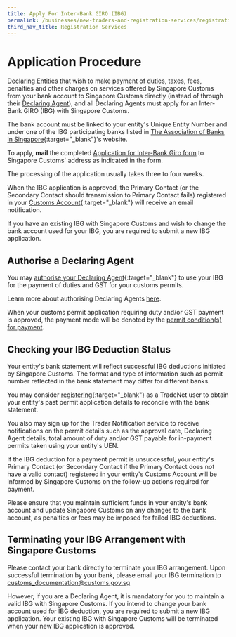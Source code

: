 ```yaml
---
title: Apply For Inter-Bank GIRO (IBG)
permalink: /businesses/new-traders-and-registration-services/registration-services/apply-for-inter-bank-giro/
third_nav_title: Registration Services
---
```

# Application Procedure

[Declaring Entities](/businesses/new-traders-and-registration-services/registration-services/activate-customs-account)  that wish to make payment of duties, taxes, fees, penalties and other charges on services offered by Singapore Customs from your bank account to Singapore Customs directly (instead of through their  [Declaring Agent](/businesses/new-traders-and-registration-services/registration-services/apply-update-renew-terminate-declaring-agent-account-and-declarant)), and all Declaring Agents must apply for an Inter-Bank GIRO (IBG) with Singapore Customs.

The bank account must be linked to your entity's Unique Entity Number and under one of the IBG participating banks listed in  [The Association of Banks in Singapore](https://abs.org.sg/docs/library/swift_bic_codes.pdf){:target="_blank"}'s website.

To apply,  **mail**  the completed [Application for Inter-Bank Giro form](https://go.gov.sg/customs-ibg-form) to Singapore Customs' address as indicated in the form.

The processing of the application usually takes three to four weeks.

When the IBG application is approved, the Primary Contact (or the Secondary Contact should transmission to Primary Contact fails) registered in your  [Customs Account](https://www.tradenet.gov.sg/TN41EFORM/tds/sp/splogin.do?action=init_acct){:target="_blank"}
 will receive an email notification.

If you have an existing IBG with Singapore Customs and wish to change the bank account used for your IBG, you are required to submit a new IBG application.

## Authorise a Declaring Agent

You may  [authorise your Declaring Agent](https://www.tradenet.gov.sg/TN41EFORM/tdsui/authdeclaringagent/addanddelete.do?doAction=INITIALIZE&APPLICATION_ID=TXWP){:target="_blank"} to use your IBG for the payment of duties and GST for your customs permits.

Learn more about authorising Declaring Agents [here](/businesses/new-traders-and-registration-services/registration-services/authorise-a-declaring-agent).

When your customs permit application requiring duty and/or GST payment is approved, the payment mode will be denoted by the  [permit condition(s) for payment](/businesses/importing-goods/import-procedures/).

## Checking your IBG Deduction Status

Your entity's bank statement will reflect successful IBG deductions initiated by Singapore Customs. The format and type of information such as permit number reflected in the bank statement may differ for different banks.

You may consider  [registering](https://www.tradenet.gov.sg/tradenet/login.portal){:target="_blank"} as a TradeNet user to obtain your entity's past permit application details to reconcile with the bank statement.  

You also may sign up for the Trader Notification service to receive notifications on the permit details such as the approval date, Declaring Agent details, total amount of duty and/or GST payable for in-payment permits taken using your entity's UEN.

If the IBG deduction for a payment permit is unsuccessful, your entity's Primary Contact (or Secondary Contact if the Primary Contact does not have a valid contact) registered in your entity's Customs Account will be informed by Singapore Customs on the follow-up actions required for payment.

Please ensure that you maintain sufficient funds in your entity's bank account and update Singapore Customs on any changes to the bank account, as penalties or fees may be imposed for failed IBG deductions.


## Terminating your IBG Arrangement with Singapore Customs

Please contact your bank directly to terminate your IBG arrangement. Upon successful termination by your bank, please email your IBG termination to [customs_documentation@customs.gov.sg](mailto:customs_documentation@customs.gov.sg)

However, if you are a Declaring Agent, it is mandatory for you to maintain a valid IBG with Singapore Customs. If you intend to change your bank account used for IBG deduction, you are required to submit a new IBG application. Your existing IBG with Singapore Customs will be terminated when your new IBG application is approved.